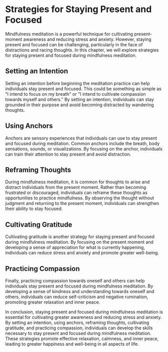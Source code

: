 Strategies for Staying Present and Focused
=============================================================================

Mindfulness meditation is a powerful technique for cultivating present-moment awareness and reducing stress and anxiety. However, staying present and focused can be challenging, particularly in the face of distractions and racing thoughts. In this chapter, we will explore strategies for staying present and focused during mindfulness meditation.

Setting an Intention
--------------------

Setting an intention before beginning the meditation practice can help individuals stay present and focused. This could be something as simple as "I intend to focus on my breath" or "I intend to cultivate compassion towards myself and others." By setting an intention, individuals can stay grounded in their purpose and avoid becoming distracted by wandering thoughts.

Using Anchors
-------------

Anchors are sensory experiences that individuals can use to stay present and focused during meditation. Common anchors include the breath, body sensations, sounds, or visualizations. By focusing on the anchor, individuals can train their attention to stay present and avoid distraction.

Reframing Thoughts
------------------

During mindfulness meditation, it is common for thoughts to arise and distract individuals from the present moment. Rather than becoming frustrated or discouraged, individuals can reframe these thoughts as opportunities to practice mindfulness. By observing the thought without judgment and returning to the present moment, individuals can strengthen their ability to stay focused.

Cultivating Gratitude
---------------------

Cultivating gratitude is another strategy for staying present and focused during mindfulness meditation. By focusing on the present moment and developing a sense of appreciation for what is currently happening, individuals can reduce stress and anxiety and promote greater well-being.

Practicing Compassion
---------------------

Finally, practicing compassion towards oneself and others can help individuals stay present and focused during mindfulness meditation. By developing a sense of kindness and understanding towards oneself and others, individuals can reduce self-criticism and negative rumination, promoting greater relaxation and inner peace.

In conclusion, staying present and focused during mindfulness meditation is essential for cultivating greater awareness and reducing stress and anxiety. By setting an intention, using anchors, reframing thoughts, cultivating gratitude, and practicing compassion, individuals can develop the skills necessary to stay present and focused during mindfulness meditation. These strategies promote effective relaxation, calmness, and inner peace, leading to greater happiness and well-being in all aspects of life.
